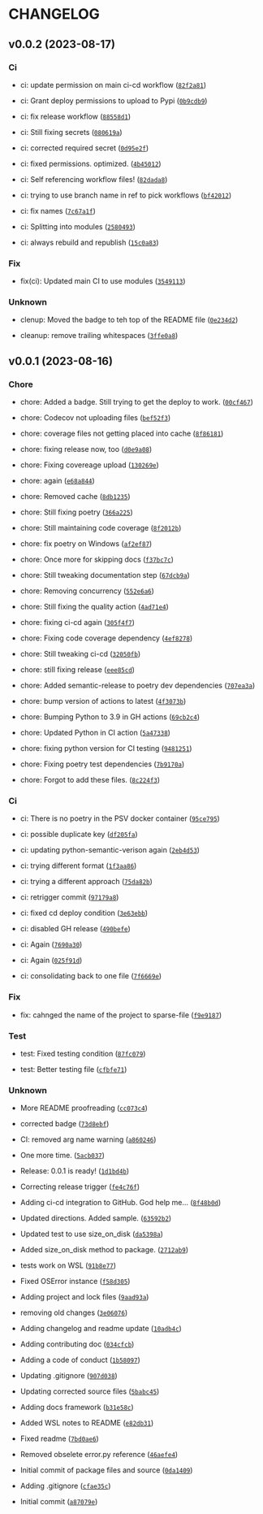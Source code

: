 # CHANGELOG



## v0.0.2 (2023-08-17)

### Ci

* ci: update permission on main ci-cd workflow ([`82f2a81`](https://github.com/wilminator/sparse_file/commit/82f2a81a798e091f165e44145b9999c73f9002f7))

* ci: Grant deploy permissions to upload to Pypi ([`0b9cdb9`](https://github.com/wilminator/sparse_file/commit/0b9cdb914679b3ccf629d7be21127b7273088034))

* ci: fix release workflow ([`88558d1`](https://github.com/wilminator/sparse_file/commit/88558d13ba37204a48d3fff8593c9937715f03ac))

* ci: Still fixing secrets ([`080619a`](https://github.com/wilminator/sparse_file/commit/080619ae3af0a56ec9a0482e9f7a07c9f0e89b7d))

* ci: corrected required secret ([`0d95e2f`](https://github.com/wilminator/sparse_file/commit/0d95e2fcdd581b07231b193d4f47fa459b9f6338))

* ci: fixed permissions. optimized. ([`4b45012`](https://github.com/wilminator/sparse_file/commit/4b4501259d2d4db848f0e8499c45f6e97cd32d70))

* ci: Self referencing workflow files! ([`82dada8`](https://github.com/wilminator/sparse_file/commit/82dada83ad36fb8728aeedc725ac9f855e5b0f00))

* ci: trying to use branch name in ref to pick workflows ([`bf42012`](https://github.com/wilminator/sparse_file/commit/bf420124e3698d7003ca1091d0ea29bbb3956509))

* ci: fix names ([`7c67a1f`](https://github.com/wilminator/sparse_file/commit/7c67a1f1ebadce557fe5bc977f965b3de24c0eda))

* ci: Splitting into modules ([`2580493`](https://github.com/wilminator/sparse_file/commit/258049374bae409d99fb4ae77d2874a416355552))

* ci: always rebuild and republish ([`15c0a83`](https://github.com/wilminator/sparse_file/commit/15c0a8377cef987ddcca8067e30f1b0eb1297a20))

### Fix

* fix(ci): Updated main CI to use modules ([`3549113`](https://github.com/wilminator/sparse_file/commit/354911331d33669504f0269159d9322e0d56f651))

### Unknown

* clenup: Moved the badge to teh top of the README file ([`0e234d2`](https://github.com/wilminator/sparse_file/commit/0e234d21f21306fca31934bd2db3151421f4bcc8))

* cleanup: remove trailing whitespaces ([`3ffe0a8`](https://github.com/wilminator/sparse_file/commit/3ffe0a80130f4a906bba707385a47495af469566))


## v0.0.1 (2023-08-16)

### Chore

* chore: Added a badge. Still trying to get the deploy to work. ([`00cf467`](https://github.com/wilminator/sparse_file/commit/00cf467a24e533ec28290a0f0133ce5ca21a4881))

* chore: Codecov not uploading files ([`bef52f3`](https://github.com/wilminator/sparse_file/commit/bef52f3af873904b1d8a1809262749aafad37007))

* chore: coverage files not getting placed into cache ([`8f86181`](https://github.com/wilminator/sparse_file/commit/8f8618184af10d01131f088476eface819890a86))

* chore: fixing release now, too ([`d0e9a08`](https://github.com/wilminator/sparse_file/commit/d0e9a08b66a55a3762c1cfe25373370a869b796a))

* chore: Fixing covereage upload ([`130269e`](https://github.com/wilminator/sparse_file/commit/130269e1a1ad4bba2cbfff8cbcb12aa67b6db22e))

* chore: again ([`e68a844`](https://github.com/wilminator/sparse_file/commit/e68a84458c0f05ad9db70899c1e7d05b3f67ea64))

* chore: Removed cache ([`8db1235`](https://github.com/wilminator/sparse_file/commit/8db12359a964c0d538865f10f3fea9d5ccbeb539))

* chore: Still fixing poetry ([`366a225`](https://github.com/wilminator/sparse_file/commit/366a225ac1ce7e38d7d2427a439e0a3c13d9be54))

* chore: Still maintaining code coverage ([`8f2012b`](https://github.com/wilminator/sparse_file/commit/8f2012b3afc1ec4308e41f6e0f888c73e3bba365))

* chore: fix poetry on Windows ([`af2ef87`](https://github.com/wilminator/sparse_file/commit/af2ef8729bd65b18dc8541b138b49ce331eedc9f))

* chore: Once more for skipping docs ([`f37bc7c`](https://github.com/wilminator/sparse_file/commit/f37bc7c0643631a091612f7b0fbdf0e3b702510c))

* chore: Still tweaking documentation step ([`67dcb9a`](https://github.com/wilminator/sparse_file/commit/67dcb9a079d1e6f44224cc9891cf96b9ee9946c5))

* chore: Removing concurrency ([`552e6a6`](https://github.com/wilminator/sparse_file/commit/552e6a629a62b0d71cbc2a5837d2ee4888c3b554))

* chore: Still fixing the quality action ([`4ad71e4`](https://github.com/wilminator/sparse_file/commit/4ad71e49d1a5667d0b894fffd5285ede3eecb474))

* chore: fixing ci-cd again ([`305f4f7`](https://github.com/wilminator/sparse_file/commit/305f4f7604e32fa0ae086a236b3e86c8d828993a))

* chore: Fixing code coverage dependency ([`4ef8278`](https://github.com/wilminator/sparse_file/commit/4ef82780932ab5fe724ec13f497ba96720514d7e))

* chore: Still tweaking ci-cd ([`32050fb`](https://github.com/wilminator/sparse_file/commit/32050fb9bcd9a1a045ca7dd59e6da598a04477d0))

* chore: still fixing release ([`eee85cd`](https://github.com/wilminator/sparse_file/commit/eee85cd311b5f5b7233d74ed374c4c444efcf554))

* chore: Added semantic-release to poetry dev dependencies ([`707ea3a`](https://github.com/wilminator/sparse_file/commit/707ea3a83d66bd258fd14744253cbad113068a86))

* chore: bump version of actions to latest ([`4f3073b`](https://github.com/wilminator/sparse_file/commit/4f3073b6f9b4b96a9c2e79aeb019f4f8b13f6233))

* chore: Bumping Python to 3.9 in GH actions ([`69cb2c4`](https://github.com/wilminator/sparse_file/commit/69cb2c4f339573409d12156deeb8cfd95d98161e))

* chore: Updated Python in CI action ([`5a47338`](https://github.com/wilminator/sparse_file/commit/5a47338503d69d01889e307cfa3ef5d67db37592))

* chore: fixing python version for CI testing ([`9481251`](https://github.com/wilminator/sparse_file/commit/94812518fa81e2af81f1bbde62daa620c097a244))

* chore: Fixing poetry test dependencies ([`7b9170a`](https://github.com/wilminator/sparse_file/commit/7b9170a4ced8004553f2ae765480b5c6dc27032a))

* chore: Forgot to add these files. ([`8c224f3`](https://github.com/wilminator/sparse_file/commit/8c224f39c13ae49e9659f87520c1bca8d6827def))

### Ci

* ci: There is no poetry in the PSV docker container ([`95ce795`](https://github.com/wilminator/sparse_file/commit/95ce79525fc485232d2d078566e3606e184d0172))

* ci: possible duplicate key ([`df205fa`](https://github.com/wilminator/sparse_file/commit/df205fad0f9db10877aa97b4eee5f2f470be47bb))

* ci: updating python-semantic-verison again ([`2eb4d53`](https://github.com/wilminator/sparse_file/commit/2eb4d5318a1856c6d9de29837e64b85bbb030de2))

* ci: trying different format ([`1f3aa86`](https://github.com/wilminator/sparse_file/commit/1f3aa863f478644996eb6945d51e0ef949364b00))

* ci: trying a different approach ([`75da82b`](https://github.com/wilminator/sparse_file/commit/75da82ba2dffd3a8afcae271849cab2fbeac0ba1))

* ci: retrigger commit ([`97179a8`](https://github.com/wilminator/sparse_file/commit/97179a852d722006648f05218f9282b34fe83bfd))

* ci: fixed cd deploy condition ([`3e63ebb`](https://github.com/wilminator/sparse_file/commit/3e63ebb946c9d5a13381d65f64156cc1337d91f5))

* ci: disabled GH release ([`490befe`](https://github.com/wilminator/sparse_file/commit/490befede419f8560112eda69e49c1951bb1f0a8))

* ci: Again ([`7690a30`](https://github.com/wilminator/sparse_file/commit/7690a306b00e11c44cbfce95c0bb1e7183124f66))

* ci: Again ([`025f91d`](https://github.com/wilminator/sparse_file/commit/025f91d986414766de67c4a2798b21dde406d3c5))

* ci: consolidating back to one file ([`7f6669e`](https://github.com/wilminator/sparse_file/commit/7f6669ee110e2c08106e2fe7b18154fd98828565))

### Fix

* fix: cahnged the name of the project to sparse-file ([`f9e9187`](https://github.com/wilminator/sparse_file/commit/f9e91876062fdad368cda5931cfe41b54e3ec193))

### Test

* test: Fixed testing condition ([`87fc079`](https://github.com/wilminator/sparse_file/commit/87fc079ab744889341b27933e07ea901aacbb82b))

* test: Better testing file ([`cfbfe71`](https://github.com/wilminator/sparse_file/commit/cfbfe71edc8ddeb8691744dd5228be4d43b8cb99))

### Unknown

* More README proofreading ([`cc073c4`](https://github.com/wilminator/sparse_file/commit/cc073c4acb7f05a4487e4df85e6a8d6924fb6039))

* corrected badge ([`73d8ebf`](https://github.com/wilminator/sparse_file/commit/73d8ebf72c61bcf285896cd8fc257417645dac11))

* CI: removed arg name warning ([`a860246`](https://github.com/wilminator/sparse_file/commit/a860246a392787ad78b37062191d06b8e6518e34))

* One more time. ([`5acb037`](https://github.com/wilminator/sparse_file/commit/5acb037a2d10be51455c7183dbfa253787cb1a13))

* Release: 0.0.1 is ready! ([`1d1bd4b`](https://github.com/wilminator/sparse_file/commit/1d1bd4bf41dc5f39c8d4c12744a39b4fb313b5b8))

* Correcting release trigger ([`fe4c76f`](https://github.com/wilminator/sparse_file/commit/fe4c76f97f607630d807c7042ea52ef3af0c0dfa))

* Adding ci-cd integration to GitHub. God help me... ([`8f48b0d`](https://github.com/wilminator/sparse_file/commit/8f48b0dce870e798f4d9491660f175c7ec2b6aaa))

* Updated directions. Added sample. ([`63592b2`](https://github.com/wilminator/sparse_file/commit/63592b23652f00ea30b57da4a5b85c9fff0723d4))

* Updated test to use size_on_disk ([`da5398a`](https://github.com/wilminator/sparse_file/commit/da5398a33360884361012c8b38e3fac903ca3dad))

* Added size_on_disk method to package. ([`2712ab9`](https://github.com/wilminator/sparse_file/commit/2712ab91aa4658d9421c4fb0400799b6f5597492))

* tests work on WSL ([`91b8e77`](https://github.com/wilminator/sparse_file/commit/91b8e7725e66970a0047b66b6cd74c645b92f171))

* Fixed OSError instance ([`f58d305`](https://github.com/wilminator/sparse_file/commit/f58d305bf65c93616b93fedc4048b1cd5cde4387))

* Adding project and lock files ([`9aad93a`](https://github.com/wilminator/sparse_file/commit/9aad93a77f94853db476505c7339af8e4de75f1d))

* removing old changes ([`3e06076`](https://github.com/wilminator/sparse_file/commit/3e0607648436b79fc6ac42ce1a77a032778a8a15))

* Adding changelog and readme update ([`10adb4c`](https://github.com/wilminator/sparse_file/commit/10adb4c85d3c0deb18c87151de8c8cb7668c0d9c))

* Adding contributing doc ([`034cfcb`](https://github.com/wilminator/sparse_file/commit/034cfcb543a94e5934f8c9b5963a301016c2f405))

* Adding a code of conduct ([`1b58097`](https://github.com/wilminator/sparse_file/commit/1b580977e137ab667cd1837f6c18f656845dcddd))

* Updating .gitignore ([`907d038`](https://github.com/wilminator/sparse_file/commit/907d038f2dc7fc56069b413c91d4c6bb0a7e43a9))

* Updating corrected source files ([`5babc45`](https://github.com/wilminator/sparse_file/commit/5babc45346fdcaa995aedb3aa63d49a243f04173))

* Adding docs framework ([`b31e58c`](https://github.com/wilminator/sparse_file/commit/b31e58c643e8b117cca5f466f360cbdc9cbe09b3))

* Added WSL notes to README ([`e82db31`](https://github.com/wilminator/sparse_file/commit/e82db31ff5b606aa866b51161455288d17bb76f4))

* Fixed readme ([`7bd0ae6`](https://github.com/wilminator/sparse_file/commit/7bd0ae60fa462028679e96b12945a8d31e80f379))

* Removed obselete error.py reference ([`46aefe4`](https://github.com/wilminator/sparse_file/commit/46aefe481fea28e6d91713a955b09db47b5cc312))

* Initial commit of package files and source ([`0da1409`](https://github.com/wilminator/sparse_file/commit/0da14090efa23afc9430e590e3d91b185dc51a8d))

* Adding .gitignore ([`cfae35c`](https://github.com/wilminator/sparse_file/commit/cfae35cac169b982293a62a220ad5deffd9e2a42))

* Initial commit ([`a87079e`](https://github.com/wilminator/sparse_file/commit/a87079e79b542663e99b07aa0aea57588bea0008))
